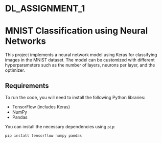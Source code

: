 # DL_ASSIGNMENT_1

# MNIST Classification using Neural Networks

This project implements a neural network model using Keras for classifying images in the MNIST dataset. The model can be customized with different hyperparameters such as the number of layers, neurons per layer, and the optimizer.

## Requirements

To run the code, you will need to install the following Python libraries:
- TensorFlow (includes Keras)
- NumPy
- Pandas

You can install the necessary dependencies using `pip`:

```bash
pip install tensorflow numpy pandas
